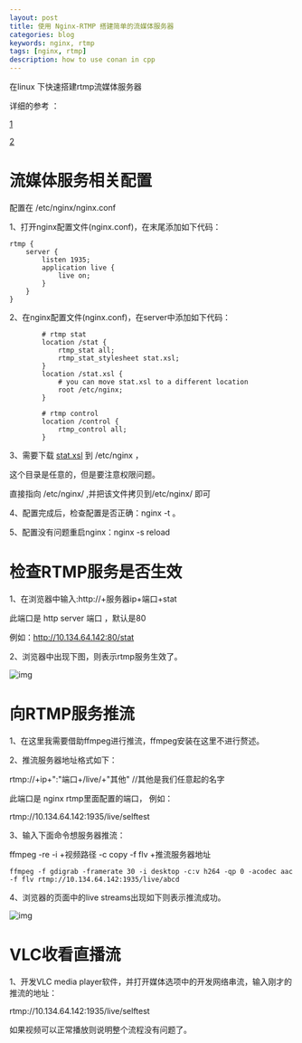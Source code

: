 ```yaml
---
layout: post
title: 使用 Nginx-RTMP 搭建简单的流媒体服务器
categories: blog
keywords: nginx, rtmp
tags: [nginx, rtmp]
description: how to use conan in cpp
---
```


在linux 下快速搭建rtmp流媒体服务器

详细的参考 ：

[1](https://cloud.tencent.com/developer/article/2212849)
    
[2](https://cloud.tencent.com/developer/article/1451824?from=15425)
<!--more-->

# 流媒体服务相关配置

配置在 /etc/nginx/nginx.conf 

1、打开nginx配置文件(nginx.conf)，在末尾添加如下代码：

```
rtmp {
    server {
        listen 1935;
        application live {
            live on;
        }
    }
}
```

2、在nginx配置文件(nginx.conf)，在server中添加如下代码：

```
        # rtmp stat
        location /stat {
            rtmp_stat all;
            rtmp_stat_stylesheet stat.xsl;
        }
        location /stat.xsl {
            # you can move stat.xsl to a different location
            root /etc/nginx;
        }

        # rtmp control
        location /control {
            rtmp_control all;
        }

```
3、需要下载 [stat.xsl](https://github.com/arut/nginx-rtmp-module/blob/master/stat.xsl)  到 /etc/nginx ，

这个目录是任意的，但是要注意权限问题。

直接指向 /etc/nginx/  ,并把该文件拷贝到/etc/nginx/ 即可

4、配置完成后，检查配置是否正确：nginx -t 。

5、配置没有问题重启nginx：nginx -s reload



# 检查RTMP服务是否生效

1、在浏览器中输入:http://+服务器ip+端口+stat                         

此端口是 http server 端口 ，默认是80

例如：http://10.134.64.142:80/stat

2、浏览器中出现下图，则表示rtmp服务生效了。

![img](https://ask.qcloudimg.com/http-save/yehe-5521279/1mcrpjtpa0.jpeg)

# 向RTMP服务推流

1、在这里我需要借助ffmpeg进行推流，ffmpeg安装在这里不进行赘述。

2、推流服务器地址格式如下：

rtmp://+ip+":"端口+/live/+"其他"     //其他是我们任意起的名字

此端口是 nginx rtmp里面配置的端口，
例如：

rtmp://10.134.64.142:1935/live/selftest

3、输入下面命令想服务器推流：

ffmpeg -re -i +视频路径 -c copy -f flv +推流服务器地址


    ffmpeg -f gdigrab -framerate 30 -i desktop -c:v h264 -qp 0 -acodec aac -f flv rtmp://10.134.64.142:1935/live/abcd

4、浏览器的页面中的live streams出现如下则表示推流成功。

![img](https://ask.qcloudimg.com/http-save/yehe-5521279/f8fwgs0hqv.jpeg)

# VLC收看直播流

1、开发VLC media player软件，并打开媒体选项中的开发网络串流，输入刚才的推流的地址：

rtmp://10.134.64.142:1935/live/selftest

如果视频可以正常播放则说明整个流程没有问题了。